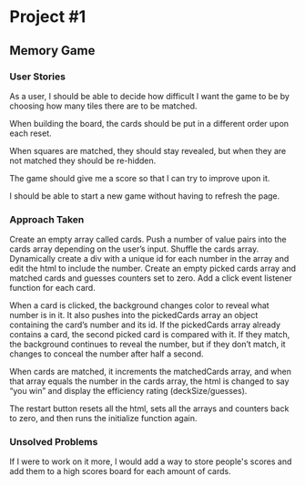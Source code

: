 # Project #1

## Memory Game

### User Stories

As a user, I should be able to decide how difficult I want the game to be by choosing how many tiles there are to be matched.

When building the board, the cards should be put in a different order upon each reset.

When squares are matched, they should stay revealed, but when they are not matched they should be re-hidden.  

The game should give me a score so that I can try to improve upon it.  

I should be able to start a new game without having to refresh the page.

### Approach Taken

Create an empty array called cards.  Push a number of value pairs into the cards array depending on the user’s input.  Shuffle the cards array.  Dynamically create a div with a unique id for each number in the array and edit the html to include the number.  Create an empty picked cards array and matched cards and guesses counters set to zero.  Add a click event listener function for each card.  

When a card is clicked, the background changes color to reveal what number is in it.  It also pushes into the pickedCards array an object containing the card’s number and its id.  If the pickedCards array already contains a card, the second picked card is compared with it.  If they match, the background continues to reveal the number, but if they don’t match, it changes to conceal the number after half a second.  

When cards are matched, it increments the matchedCards array, and when that array equals the number in the cards array, the html is changed to say “you win”  and display the efficiency rating (deckSize/guesses).  

The restart button resets all the html, sets all the arrays and counters back to zero, and then runs the initialize function again.  


### Unsolved Problems

If I were to work on it more, I would add a way to store people's scores and add them to a high scores board for each amount of cards.
